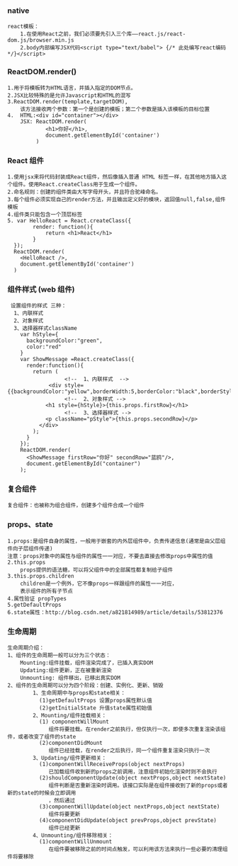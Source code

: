 ### native
	react模板：
		1.在使用React之前，我们必须要先引入三个库——react.js/react-dom.js/browser.min.js
		2.body内部编写JSX代码<script type="text/babel"> {/* 此处编写react编码 */}</script>

### ReactDOM.render()
	1.用于将模板转为HTML语言，并插入指定的DOM节点。
	2.JSX比较特殊的是允许Javascript和HTML的混写
	3.ReactDOM.render(template,targetDOM),
		该方法接收两个参数：第一个是创建的模板；第二个参数是插入该模板的目标位置
	4.	HTML:<div id="container"></div>
		JSX: ReactDOM.render(
				<h1>你好</h1>,
				document.getElementById('container')
			 )

### React 组件
	1.使用jsx来将代码封装成React组件，然后像插入普通 HTML 标签一样，在其他地方插入这个组件。使用React.createClass用于生成一个组件。
	2.命名规则：创建的组件类由大写字母开头，并且符合驼峰命名。
	3.每个组件必须实现自己的render方法，并且输出定义好的模块，返回值null,false,组件模板
	4.组件类只能包含一个顶层标签
	5. var HelloReact = React.createClass({
	  		render: function(){
	  			return <h1>React</h1>
	  		}
	  });
	  ReactDOM.render(
		<HelloReact />,
		document.getElementById('container')
	  )

### 组件样式 (web 组件)
	 设置组件的样式 三种：
      1、内联样式
      2、对象样式
      3、选择器样式className
	    var hStyle={
	      backgroundColor:"green",
	      color:"red"
	    }
	    var ShowMessage =React.createClass({
	      render:function(){
	        return (
	        	      <!--  1、内联样式  -->
	         	 <div style={{backgroundColor:"yellow",borderWidth:5,borderColor:"black",borderStyle:"solid"}}>
	         	      <!--  2、对象样式 -->
	            <h1 style={hStyle}>{this.props.firstRow}</h1>
	                  <!--  3、选择器样式 -->
	            <p className="pStyle">{this.props.secondRow}</p>
	          </div>
	        );
	      }
	    });
	    ReactDOM.render(
	      <ShowMessage firstRow="你好" secondRow="蓝鸥"/>,
	      document.getElementById("container")
	    );

### 复合组件
	复合组件：也被称为组合组件，创建多个组件合成一个组件

### props、state
    1.props:是组件自身的属性，一般用于嵌套的内外层组件中，负责传递信息(通常是由父层组件向子层组件传递)
    注意：props对象中的属性与组件的属性一一对应，不要去直接去修改props中属性的值
    2.this.props
		props提供的语法糖，可以将父组件中的全部属性都复制给子组件
	3.this.props.children
    	children是一个例外，它不像props一样跟组件的属性一一对应，
    	表示组件的所有子节点
    4.属性验证 propTypes
    5.getDefaultProps
    6.state属性：http://blog.csdn.net/a821814989/article/details/53812376

### 生命周期
	生命周期介绍：
    1、组件的生命周期一般可以分为三个状态：
        Mounting:组件挂载，组件渲染完成了，已插入真实DOM
        Updating:组件更新，正在被重新渲染
        Unmounting: 组件移出，已移出真实DOM
    2、组件的生命周期可以分为四个阶段：创建、实例化、更新、销毁
    		1、生命周期中与props和state相关：
		      (1)getDefaultProps 设置props属性默认值
		      (2)getInitialState 升值state属性初始值
			2、Mounting/组件挂载相关：
		      (1) componentWillMount
		         组件将要挂载。在render之前执行，但仅执行一次，即使多次重复渲染该组件，或者改变了组件的state
		      (2)componentDidMount
		         组件已经挂载，在render之后执行，同一个组件重复渲染只执行一次
		    3、Updating/组件更新相关：
		      (1)componentWillReceiveProps(object nextProps)
		         已加载组件收到新的props之前调用，注意组件初始化渲染时则不会执行
		      (2)shouldComponentUpdate(object nextProps,object nextState)
		         组件判断是否重新渲染时调用。该接口实际是在组件接收到了新的props或者新的state的时候会立即调用
		         ，然后通过
		      (3)componentWillUpdate(object nextProps,object nextState)
		         组件将要更新
		      (4)componentDidUpdate(object prevProps,object prevState)
		         组件已经更新
		    4、Unmounting/组件移除相关：
		      (1)componentWillUnmount
		         在组件要被移除之前的时间点触发，可以利用该方法来执行一些必要的清理组件将要移除
		   





